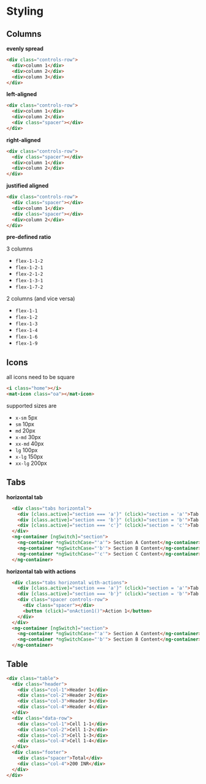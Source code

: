 # Styling

## Columns

**evenly spread**

```html
<div class="controls-row">
  <div>column 1</div>
  <div>column 2</div>
  <div>column 3</div>
</div>
```

**left-aligned**

```html
<div class="controls-row">
  <div>column 1</div>
  <div>column 2</div>
  <div class="spacer"></div>
</div>
```

**right-aligned**

```html
<div class="controls-row">
  <div class="spacer"></div>
  <div>column 1</div>
  <div>column 2</div>
</div>
```

**justified aligned**

```html
<div class="controls-row">
  <div class="spacer"></div>
  <div>column 1</div>
  <div class="spacer"></div>
  <div>column 2</div>
</div>
```

**pre-defined ratio**

3 columns

* `flex-1-1-2`
* `flex-1-2-1`
* `flex-2-1-2`
* `flex-1-3-1`
* `flex-1-7-2`

2 columns (and vice versa)

* `flex-1-1`
* `flex-1-2`
* `flex-1-3`
* `flex-1-4`
* `flex-1-6`
* `flex-1-9`

## Icons

all icons need to be square

```html
<i class="home"></i>
<mat-icon class="oa"></mat-icon>
```

supported sizes are

* `x-sm` 5px
* `sm` 10px
* `md` 20px
* `x-md` 30px
* `xx-md` 40px
* `lg` 100px
* `x-lg` 150px
* `xx-lg` 200px

## Tabs

**horizontal tab**

```html
  <div class="tabs horizontal">
    <div [class.active]="section === 'a'}" (click)="section = 'a'">Tab A</div>
    <div [class.active]="section === 'b'}" (click)="section = 'b'">Tab B</div>
    <div [class.active]="section === 'c'}" (click)="section = 'c'">Tab C</div>
  </div>
  <ng-container [ngSwitch]="section">
    <ng-container *ngSwitchCase="'a'"> Section A Content</ng-container>
    <ng-container *ngSwitchCase="'b'"> Section B Content</ng-container>
    <ng-container *ngSwitchCase="'c'"> Section C Content</ng-container>
  </ng-container>
```

**horizontal tab with actions**

```html
  <div class="tabs horizontal with-actions">
    <div [class.active]="section === 'a'}" (click)="section = 'a'">Tab A</div>
    <div [class.active]="section === 'b'}" (click)="section = 'b'">Tab B</div>
    <div class="spacer controls-row">
      <div class="spacer"></div>
      <button (click)="onAction1()">Action 1</button>
    </div>
  </div>
  <ng-container [ngSwitch]="section">
    <ng-container *ngSwitchCase="'a'"> Section A Content</ng-container>
    <ng-container *ngSwitchCase="'b'"> Section B Content</ng-container>
  </ng-container>
```

## Table

```html
<div class="table">
  <div class="header">
    <div class="col-1">Header 1</div>
    <div class="col-2">Header 2</div>
    <div class="col-3">Header 3</div>
    <div class="col-4">Header 4</div>
  </div>
  <div class="data-row">
    <div class="col-1">Cell 1-1</div>
    <div class="col-2">Cell 1-2</div>
    <div class="col-3">Cell 1-3</div>
    <div class="col-4">Cell 1-4</div>
  </div>
  <div class="footer">
    <div class="spacer">Total</div>
    <div class="col-4">200 INR</div>
  </div>
</div>
```
